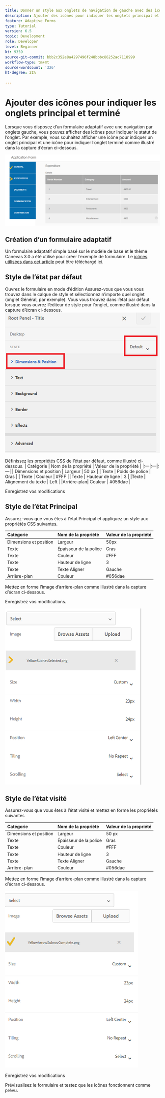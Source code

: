 ```yaml
---
title: Donner un style aux onglets de navigation de gauche avec des icônes
description: Ajouter des icônes pour indiquer les onglets principal et terminé
feature: Adaptive Forms
type: Tutorial
version: 6.5
topic: Development
role: Developer
level: Beginner
kt: 9359
source-git-commit: bbb2c352e8a4297496f248bbbc86252ac7118999
workflow-type: tm+mt
source-wordcount: '326'
ht-degree: 21%

---
```


# Ajouter des icônes pour indiquer les onglets principal et terminé

Lorsque vous disposez d’un formulaire adaptatif avec une navigation par onglets gauche, vous pouvez afficher des icônes pour indiquer le statut de l’onglet. Par exemple, vous souhaitez afficher une icône pour indiquer un onglet principal et une icône pour indiquer l’onglet terminé comme illustré dans la capture d’écran ci-dessous.

![toolbar-spacing](assets/active-completed.png)

## Création d’un formulaire adaptatif

Un formulaire adaptatif simple basé sur le modèle de base et le thème Canevas 3.0 a été utilisé pour créer l’exemple de formulaire.
Le [icônes utilisées dans cet article](assets/icons.zip) peut être téléchargé ici.


## Style de l’état par défaut

Ouvrez le formulaire en mode d’édition Assurez-vous que vous vous trouvez dans le calque de style et sélectionnez n’importe quel onglet (onglet Général, par exemple).
Vous vous trouvez dans l’état par défaut lorsque vous ouvrez l’éditeur de style pour l’onglet, comme illustré dans la capture d’écran ci-dessous.
![navigation-onglet](assets/navigation-tab.png)

Définissez les propriétés CSS de l’état par défaut, comme illustré ci-dessous. | Catégorie | Nom de la propriété | Valeur de la propriété | |:—|:—|:—| | Dimensions et position | Largeur | 50 px | | Texte | Poids de police | Gras | | Texte | Couleur | #FFF | |Texte | Hauteur de ligne | 3 | |Texte | Alignement du texte | Left | |Arrière-plan| Couleur | #056dae |

Enregistrez vos modifications

## Style de l’état Principal

Assurez-vous que vous êtes à l’état Principal et appliquez un style aux propriétés CSS suivantes.

| Catégorie | Nom de la propriété | Valeur de la propriété |
|:---|:---|:---|
| Dimensions et position | Largeur | 50px |
| Texte | Épaisseur de la police | Gras |
| Texte | Couleur | #FFF |
| Texte | Hauteur de ligne | 3 |
| Texte | Texte Aligner | Gauche |
| Arrière-plan | Couleur | #056dae |

Mettez en forme l’image d’arrière-plan comme illustré dans la capture d’écran ci-dessous.

Enregistrez vos modifications.



![principal état](assets/active-state.png)

## Style de l’état visité

Assurez-vous que vous êtes à l’état visité et mettez en forme les propriétés suivantes

| Catégorie | Nom de la propriété | Valeur de la propriété |
|:---|:---|:---|
| Dimensions et position | Largeur | 50 px |
| Texte | Épaisseur de la police | Gras |
| Texte | Couleur | #FFF |
| Texte | Hauteur de ligne | 3 |
| Texte | Texte Aligner | Gauche |
| Arrière-plan | Couleur | #056dae |

Mettez en forme l’image d’arrière-plan comme illustré dans la capture d’écran ci-dessous.


![visité-state](assets/visited-state.png)

Enregistrez vos modifications

Prévisualisez le formulaire et testez que les icônes fonctionnent comme prévu.
